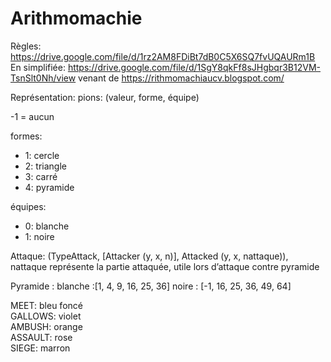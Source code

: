 # Arithmomachie

Règles: https://drive.google.com/file/d/1rz2AM8FDiBt7dB0C5X6SQ7fvUQAURm1B
En simplifiée: https://drive.google.com/file/d/1SgY8qkFf8sJHgbqr3B12VM-TsnSlt0Nh/view
venant de https://rithmomachiaucv.blogspot.com/

Représentation:
pions: (valeur, forme, équipe)

-1 = aucun

formes:
- 1: cercle
- 2: triangle
- 3: carré
- 4: pyramide

équipes:
- 0: blanche
- 1: noire

Attaque:
(TypeAttack, [Attacker (y, x, n)], Attacked (y, x, nattaque)), nattaque représente la partie attaquée, utile lors d’attaque contre pyramide

Pyramide :
blanche :[1, 4, 9, 16, 25, 36]
noire : [-1, 16, 25, 36, 49, 64]

MEET: bleu foncé  
GALLOWS: violet  
AMBUSH: orange  
ASSAULT: rose  
SIEGE: marron  
